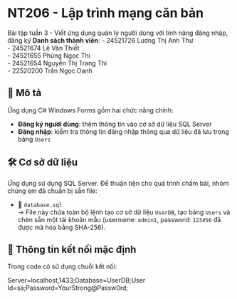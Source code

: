 ﻿# NT206 - Lập trình mạng căn bản
Bài tập tuần 3 - Viết ứng dụng quản lý người dùng với tính năng đăng nhập, đăng ký
**Danh sách thành viên**:
	- 24521726	Lương Thị Anh Thư  
	- 24521674	Lê Văn Thiết  
	- 24521655	Phùng Ngọc Thi  
	- 24521654	Nguyễn Thị Trang Thi  
	- 22520200	Trần Ngọc Danh  

## 📝 Mô tả
Ứng dụng C# Windows Forms gồm hai chức năng chính:
- **Đăng ký người dùng**: thêm thông tin vào cơ sở dữ liệu SQL Server
- **Đăng nhập**: kiểm tra thông tin đăng nhập thông qua dữ liệu đã lưu trong bảng `Users`

## 🛠️ Cơ sở dữ liệu

Ứng dụng sử dụng SQL Server. Để thuận tiện cho quá trình chấm bài, nhóm chúng em đã chuẩn bị sẵn file:

- 📁 `database.sql`  
  → File này chứa toàn bộ lệnh tạo cơ sở dữ liệu `UserDB`, tạo bảng `Users` và chèn sẵn một tài khoản mẫu (username: `admin1`, password: `123456` đã được mã hóa bằng SHA-256).

## 🔐 Thông tin kết nối mặc định

Trong code có sử dụng chuỗi kết nối:

Server=localhost,1433;Database=UserDB;User Id=sa;Password=YourStrong@Passw0rd;
